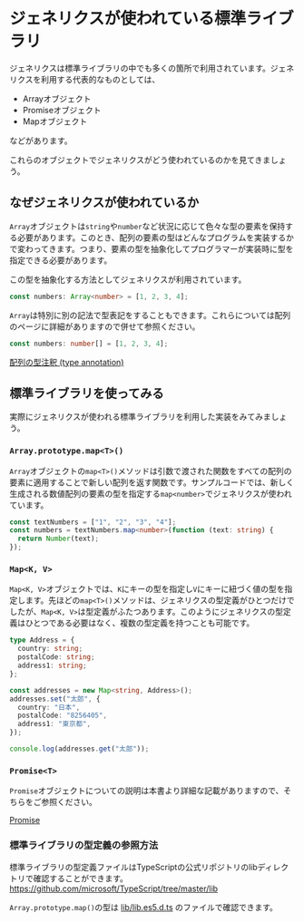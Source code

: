 # ジェネリクスが使われている標準ライブラリ

ジェネリクスは標準ライブラリの中でも多くの箇所で利用されています。ジェネリクスを利用する代表的なものとしては、

- Arrayオブジェクト
- Promiseオブジェクト
- Mapオブジェクト

などがあります。

これらのオブジェクトでジェネリクスがどう使われているのかを見てきましょう。

## なぜジェネリクスが使われているか

`Array`オブジェクトは`string`や`number`など状況に応じて色々な型の要素を保持する必要があります。このとき、配列の要素の型はどんなプログラムを実装するかで変わってきます。つまり、要素の型を抽象化してプログラマーが実装時に型を指定できる必要があります。

この型を抽象化する方法としてジェネリクスが利用されています。

```ts twoslash
const numbers: Array<number> = [1, 2, 3, 4];
```

`Array`は特別に別の記法で型表記をすることもできます。これらについては配列のページに詳細がありますので併せて参照ください。

```ts twoslash
const numbers: number[] = [1, 2, 3, 4];
```

[配列の型注釈 (type annotation)](../values-types-variables/array/type-annotation-of-array.md)

## 標準ライブラリを使ってみる

実際にジェネリクスが使われる標準ライブラリを利用した実装をみてみましょう。

### `Array.prototype.map<T>()`

`Array`オブジェクトの`map<T>()`メソッドは引数で渡された関数をすべての配列の要素に適用することで新しい配列を返す関数です。サンプルコードでは、新しく生成される数値配列の要素の型を指定する`map<number>`でジェネリクスが使われています。

```ts twoslash
const textNumbers = ["1", "2", "3", "4"];
const numbers = textNumbers.map<number>(function (text: string) {
  return Number(text);
});
```

### `Map<K, V>`

`Map<K, V>`オブジェクトでは、`K`にキーの型を指定し`V`にキーに紐づく値の型を指定します。先ほどの`map<T>()`メソッドは、ジェネリクスの型定義がひとつだけでしたが、`Map<K, V>`は型定義がふたつあります。このようにジェネリクスの型定義はひとつである必要はなく、複数の型定義を持つことも可能です。

```ts twoslash
type Address = {
  country: string;
  postalCode: string;
  address1: string;
};

const addresses = new Map<string, Address>();
addresses.set("太郎", {
  country: "日本",
  postalCode: "8256405",
  address1: "東京都",
});

console.log(addresses.get("太郎"));
```

### `Promise<T>`

`Promise`オブジェクトについての説明は本書より詳細な記載がありますので、そちらをご参照ください。

[Promise](../asynchronous/promise.md)

### 標準ライブラリの型定義の参照方法

標準ライブラリの型定義ファイルはTypeScriptの公式リポジトリのlibディレクトリで確認することができます。
<https://github.com/microsoft/TypeScript/tree/master/lib>

`Array.prototype.map()`の型は [lib/lib.es5.d.ts](https://github.com/microsoft/TypeScript/blob/master/lib/lib.es5.d.ts#L1170) のファイルで確認できます。
